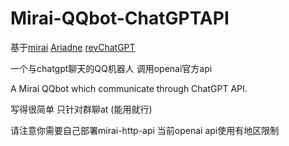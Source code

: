 # Mirai-QQbot-ChatGPTAPI

基于[mirai](https://github.com/mamoe/mirai) [Ariadne](https://github.com/GraiaProject/Ariadne) [revChatGPT](https://github.com/acheong08/ChatGPT)

一个与chatgpt聊天的QQ机器人 调用openai官方api


A Mirai QQbot which communicate through ChatGPT API.

写得很简单 只针对群聊at (能用就行)

请注意你需要自己部署mirai-http-api 当前openai api使用有地区限制
